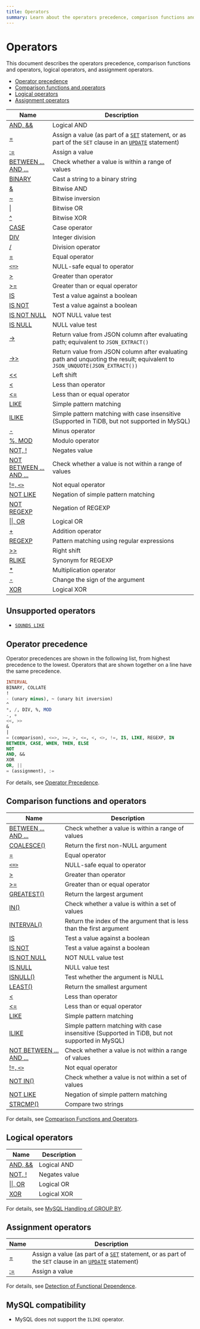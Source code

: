 ```yaml
---
title: Operators
summary: Learn about the operators precedence, comparison functions and operators, logical operators, and assignment operators.
---
```


# Operators

This document describes the operators precedence, comparison functions and operators, logical operators, and assignment operators.

- [Operator precedence](#operator-precedence)
- [Comparison functions and operators](#comparison-functions-and-operators)
- [Logical operators](#logical-operators)
- [Assignment operators](#assignment-operators)

| Name | Description |
| ---------------------------------------- | ---------------------------------------- |
| [AND, &&](https://dev.mysql.com/doc/refman/8.0/en/logical-operators.html#operator_and) | Logical AND |
| [=](https://dev.mysql.com/doc/refman/8.0/en/assignment-operators.html#operator_assign-equal) | Assign a value (as part of a [`SET`](https://dev.mysql.com/doc/refman/8.0/en/set-variable.html) statement, or as part of the `SET` clause in an [`UPDATE`](https://dev.mysql.com/doc/refman/8.0/en/update.html) statement) |
| [:=](https://dev.mysql.com/doc/refman/8.0/en/assignment-operators.html#operator_assign-value) | Assign a value |
| [BETWEEN ... AND ...](https://dev.mysql.com/doc/refman/8.0/en/comparison-operators.html#operator_between) | Check whether a value is within a range of values |
| [BINARY](https://dev.mysql.com/doc/refman/8.0/en/cast-functions.html#operator_binary) | Cast a string to a binary string |
| [&](https://dev.mysql.com/doc/refman/8.0/en/bit-functions.html#operator_bitwise-and) | Bitwise AND |
| [~](https://dev.mysql.com/doc/refman/8.0/en/bit-functions.html#operator_bitwise-invert) | Bitwise inversion |
| [\|](https://dev.mysql.com/doc/refman/8.0/en/bit-functions.html#operator_bitwise-or) | Bitwise OR |
| [^](https://dev.mysql.com/doc/refman/8.0/en/bit-functions.html#operator_bitwise-xor) | Bitwise XOR |
| [CASE](https://dev.mysql.com/doc/refman/8.0/en/flow-control-functions.html#operator_case) | Case operator |
| [DIV](https://dev.mysql.com/doc/refman/8.0/en/arithmetic-functions.html#operator_div) | Integer division |
| [/](https://dev.mysql.com/doc/refman/8.0/en/arithmetic-functions.html#operator_divide) | Division operator |
| [=](https://dev.mysql.com/doc/refman/8.0/en/comparison-operators.html#operator_equal) | Equal operator |
| [`<=>`](https://dev.mysql.com/doc/refman/8.0/en/comparison-operators.html#operator_equal-to) | NULL-safe equal to operator |
| [>](https://dev.mysql.com/doc/refman/8.0/en/comparison-operators.html#operator_greater-than) | Greater than operator |
| [>=](https://dev.mysql.com/doc/refman/8.0/en/comparison-operators.html#operator_greater-than-or-equal) | Greater than or equal operator |
| [IS](https://dev.mysql.com/doc/refman/8.0/en/comparison-operators.html#operator_is) | Test a value against a boolean |
| [IS NOT](https://dev.mysql.com/doc/refman/8.0/en/comparison-operators.html#operator_is-not) | Test a value against a boolean |
| [IS NOT NULL](https://dev.mysql.com/doc/refman/8.0/en/comparison-operators.html#operator_is-not-null) | NOT NULL value test |
| [IS NULL](https://dev.mysql.com/doc/refman/8.0/en/comparison-operators.html#operator_is-null) | NULL value test |
| [->](https://dev.mysql.com/doc/refman/8.0/en/json-search-functions.html#operator_json-column-path) | Return value from JSON column after evaluating path; equivalent to `JSON_EXTRACT()` |
| [->>](https://dev.mysql.com/doc/refman/8.0/en/json-search-functions.html#operator_json-inline-path) | Return value from JSON column after evaluating path and unquoting the result; equivalent to `JSON_UNQUOTE(JSON_EXTRACT())` |
| [<<](https://dev.mysql.com/doc/refman/8.0/en/bit-functions.html#operator_left-shift) | Left shift |
| [<](https://dev.mysql.com/doc/refman/8.0/en/comparison-operators.html#operator_less-than) | Less than operator |
| [<=](https://dev.mysql.com/doc/refman/8.0/en/comparison-operators.html#operator_less-than-or-equal) | Less than or equal operator |
| [LIKE](https://dev.mysql.com/doc/refman/8.0/en/string-comparison-functions.html#operator_like) | Simple pattern matching |
| [ILIKE](https://www.postgresql.org/docs/current/functions-matching.html) | Simple pattern matching with case insensitive (Supported in TiDB, but not supported in MySQL) |
| [-](https://dev.mysql.com/doc/refman/8.0/en/arithmetic-functions.html#operator_minus) | Minus operator |
| [%, MOD](https://dev.mysql.com/doc/refman/8.0/en/arithmetic-functions.html#operator_mod) | Modulo operator |
| [NOT, !](https://dev.mysql.com/doc/refman/8.0/en/logical-operators.html#operator_not) | Negates value |
| [NOT BETWEEN ... AND ...](https://dev.mysql.com/doc/refman/8.0/en/comparison-operators.html#operator_not-between) | Check whether a value is not within a range of values |
| [!=, `<>`](https://dev.mysql.com/doc/refman/8.0/en/comparison-operators.html#operator_not-equal) | Not equal operator |
| [NOT LIKE](https://dev.mysql.com/doc/refman/8.0/en/string-comparison-functions.html#operator_not-like) | Negation of simple pattern matching |
| [NOT REGEXP](https://dev.mysql.com/doc/refman/8.0/en/regexp.html#operator_not-regexp) | Negation of REGEXP |
| [\|\|, OR](https://dev.mysql.com/doc/refman/8.0/en/logical-operators.html#operator_or) | Logical OR |
| [+](https://dev.mysql.com/doc/refman/8.0/en/arithmetic-functions.html#operator_plus) | Addition operator |
| [REGEXP](https://dev.mysql.com/doc/refman/8.0/en/regexp.html#operator_regexp) | Pattern matching using regular expressions |
| [>>](https://dev.mysql.com/doc/refman/8.0/en/bit-functions.html#operator_right-shift) | Right shift |
| [RLIKE](https://dev.mysql.com/doc/refman/8.0/en/regexp.html#operator_regexp) | Synonym for REGEXP |
| [*](https://dev.mysql.com/doc/refman/8.0/en/arithmetic-functions.html#operator_times) | Multiplication operator |
| [-](https://dev.mysql.com/doc/refman/8.0/en/arithmetic-functions.html#operator_unary-minus) | Change the sign of the argument |
| [XOR](https://dev.mysql.com/doc/refman/8.0/en/logical-operators.html#operator_xor) | Logical XOR |

## Unsupported operators

* [`SOUNDS LIKE`](https://dev.mysql.com/doc/refman/8.0/en/string-functions.html#operator_sounds-like)

## Operator precedence

Operator precedences are shown in the following list, from highest precedence to the lowest. Operators that are shown together on a line have the same precedence.

```sql
INTERVAL
BINARY, COLLATE
!
- (unary minus), ~ (unary bit inversion)
^
*, /, DIV, %, MOD
-, +
<<, >>
&
|
= (comparison), <=>, >=, >, <=, <, <>, !=, IS, LIKE, REGEXP, IN
BETWEEN, CASE, WHEN, THEN, ELSE
NOT
AND, &&
XOR
OR, ||
= (assignment), :=
```

For details, see [Operator Precedence](https://dev.mysql.com/doc/refman/8.0/en/operator-precedence.html).

## Comparison functions and operators

| Name | Description |
| ---------------------------------------- | ---------------------------------------- |
| [BETWEEN ... AND ...](https://dev.mysql.com/doc/refman/8.0/en/comparison-operators.html#operator_between) | Check whether a value is within a range of values |
| [COALESCE()](https://dev.mysql.com/doc/refman/8.0/en/comparison-operators.html#function_coalesce) | Return the first non-NULL argument |
| [=](https://dev.mysql.com/doc/refman/8.0/en/comparison-operators.html#operator_equal) | Equal operator |
| [`<=>`](https://dev.mysql.com/doc/refman/8.0/en/comparison-operators.html#operator_equal-to) | NULL-safe equal to operator |
| [>](https://dev.mysql.com/doc/refman/8.0/en/comparison-operators.html#operator_greater-than) | Greater than operator |
| [>=](https://dev.mysql.com/doc/refman/8.0/en/comparison-operators.html#operator_greater-than-or-equal) | Greater than or equal operator |
| [GREATEST()](https://dev.mysql.com/doc/refman/8.0/en/comparison-operators.html#function_greatest) | Return the largest argument |
| [IN()](https://dev.mysql.com/doc/refman/8.0/en/comparison-operators.html#operator_in) | Check whether a value is within a set of values |
| [INTERVAL()](https://dev.mysql.com/doc/refman/8.0/en/comparison-operators.html#function_interval) | Return the index of the argument that is less than the first argument |
| [IS](https://dev.mysql.com/doc/refman/8.0/en/comparison-operators.html#operator_is) | Test a value against a boolean |
| [IS NOT](https://dev.mysql.com/doc/refman/8.0/en/comparison-operators.html#operator_is-not) | Test a value against a boolean |
| [IS NOT NULL](https://dev.mysql.com/doc/refman/8.0/en/comparison-operators.html#operator_is-not-null) | NOT NULL value test |
| [IS NULL](https://dev.mysql.com/doc/refman/8.0/en/comparison-operators.html#operator_is-null) | NULL value test |
| [ISNULL()](https://dev.mysql.com/doc/refman/8.0/en/comparison-operators.html#function_isnull) | Test whether the argument is NULL |
| [LEAST()](https://dev.mysql.com/doc/refman/8.0/en/comparison-operators.html#function_least) | Return the smallest argument |
| [<](https://dev.mysql.com/doc/refman/8.0/en/comparison-operators.html#operator_less-than) | Less than operator |
| [<=](https://dev.mysql.com/doc/refman/8.0/en/comparison-operators.html#operator_less-than-or-equal) | Less than or equal operator |
| [LIKE](https://dev.mysql.com/doc/refman/8.0/en/string-comparison-functions.html#operator_like) | Simple pattern matching |
| [ILIKE](https://www.postgresql.org/docs/current/functions-matching.html) | Simple pattern matching with case insensitive (Supported in TiDB, but not supported in MySQL) |
| [NOT BETWEEN ... AND ...](https://dev.mysql.com/doc/refman/8.0/en/comparison-operators.html#operator_not-between) | Check whether a value is not within a range of values |
| [!=, `<>`](https://dev.mysql.com/doc/refman/8.0/en/comparison-operators.html#operator_not-equal) | Not equal operator |
| [NOT IN()](https://dev.mysql.com/doc/refman/8.0/en/comparison-operators.html#operator_not-in) | Check whether a value is not within a set of values |
| [NOT LIKE](https://dev.mysql.com/doc/refman/8.0/en/string-comparison-functions.html#operator_not-like) | Negation of simple pattern matching |
| [STRCMP()](https://dev.mysql.com/doc/refman/8.0/en/string-comparison-functions.html#function_strcmp) | Compare two strings |

For details, see [Comparison Functions and Operators](https://dev.mysql.com/doc/refman/8.0/en/comparison-operators.html).

## Logical operators

| Name | Description |
| ---------------------------------------- | ------------- |
| [AND, &&](https://dev.mysql.com/doc/refman/8.0/en/logical-operators.html#operator_and) | Logical AND |
| [NOT, !](https://dev.mysql.com/doc/refman/8.0/en/logical-operators.html#operator_not) | Negates value |
| [\|\|, OR](https://dev.mysql.com/doc/refman/8.0/en/logical-operators.html#operator_or) | Logical OR |
| [XOR](https://dev.mysql.com/doc/refman/8.0/en/logical-operators.html#operator_xor) | Logical XOR |

For details, see [MySQL Handling of GROUP BY](https://dev.mysql.com/doc/refman/8.0/en/group-by-handling.html).

## Assignment operators

| Name | Description |
| ---------------------------------------- | ---------------------------------------- |
| [=](https://dev.mysql.com/doc/refman/8.0/en/assignment-operators.html#operator_assign-equal) | Assign a value (as part of a [`SET`](https://dev.mysql.com/doc/refman/8.0/en/set-variable.html) statement, or as part of the `SET` clause in an [`UPDATE`](https://dev.mysql.com/doc/refman/8.0/en/update.html) statement) |
| [:=](https://dev.mysql.com/doc/refman/8.0/en/assignment-operators.html#operator_assign-value) | Assign a value |

For details, see [Detection of Functional Dependence](https://dev.mysql.com/doc/refman/8.0/en/group-by-functional-dependence.html).

## MySQL compatibility

* MySQL does not support the `ILIKE` operator.
